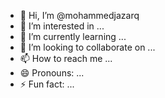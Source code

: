 - 👋 Hi, I’m @mohammedjazarq
- 👀 I’m interested in ...
- 🌱 I’m currently learning ...
- 💞️ I’m looking to collaborate on ...
- 📫 How to reach me ...
- 😄 Pronouns: ...
- ⚡ Fun fact: ...

<!---
mohammedjazarq/mohammedjazarq is a ✨ special ✨ repository because its `README.md` (this file) appears on your GitHub profile.
You can click the Preview link to take a look at your changes.
--->
